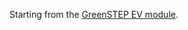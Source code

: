 Starting from the [GreenSTEP EV module](https://github.com/gregorbj/GreenSTEP/blob/master/Documentation/GreenSTEP-RSPM_Documentation_20151220.docx).